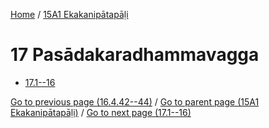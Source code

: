 
[Home](/) / [15A1 Ekakanipātapāḷi](../15A1.md)

# 17 Pasādakaradhammavagga

* [17.1--16](17/17.1--16.md)

[Go to previous page (16.4.42--44)](16/16.4/16.4.42--44.md) / [Go to parent page (15A1 Ekakanipātapāḷi)](0.md) / [Go to next page (17.1--16)](17/17.1--16.md)


